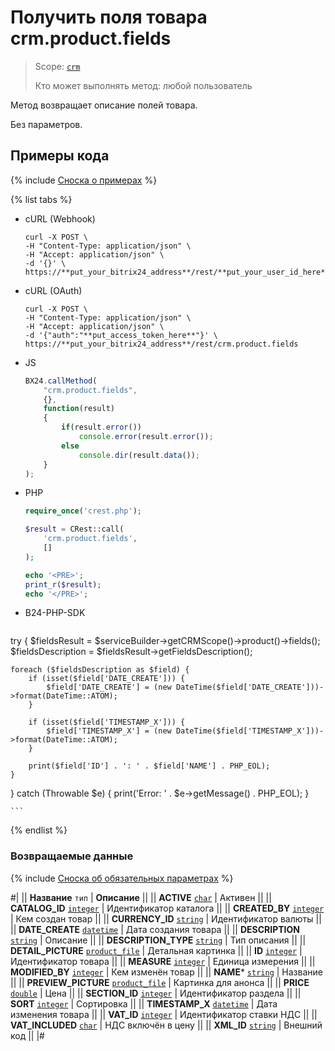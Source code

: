 # Получить поля товара crm.product.fields

> Scope: [`crm`](../../../scopes/permissions.md)
>
> Кто может выполнять метод: любой пользователь

Метод возвращает описание полей товара.

Без параметров.

## Примеры кода

{% include [Сноска о примерах](../../../../_includes/examples.md) %}

{% list tabs %}

- cURL (Webhook)

    ```http
    curl -X POST \
    -H "Content-Type: application/json" \
    -H "Accept: application/json" \
    -d '{}' \
    https://**put_your_bitrix24_address**/rest/**put_your_user_id_here**/**put_your_webbhook_here**/crm.product.fields
   ```

- cURL (OAuth)

    ```http
    curl -X POST \
    -H "Content-Type: application/json" \
    -H "Accept: application/json" \
    -d '{"auth":"**put_access_token_here**"}' \
    https://**put_your_bitrix24_address**/rest/crm.product.fields
    ```

- JS

    ```js
    BX24.callMethod(
        "crm.product.fields",
        {},
        function(result)
        {
            if(result.error())
                console.error(result.error());
            else
                console.dir(result.data());
        }
    );
    ```

- PHP

    ```php
    require_once('crest.php');

    $result = CRest::call(
        'crm.product.fields',
        []
    );

    echo '<PRE>';
    print_r($result);
    echo '</PRE>';
    ```

- B24-PHP-SDK

    ```php
    
try {
    $fieldsResult = $serviceBuilder->getCRMScope()->product()->fields();
    $fieldsDescription = $fieldsResult->getFieldsDescription();

    foreach ($fieldsDescription as $field) {
        if (isset($field['DATE_CREATE'])) {
            $field['DATE_CREATE'] = (new DateTime($field['DATE_CREATE']))->format(DateTime::ATOM);
        }
        
        if (isset($field['TIMESTAMP_X'])) {
            $field['TIMESTAMP_X'] = (new DateTime($field['TIMESTAMP_X']))->format(DateTime::ATOM);
        }
        
        print($field['ID'] . ': ' . $field['NAME'] . PHP_EOL);
    }
} catch (Throwable $e) {
    print('Error: ' . $e->getMessage() . PHP_EOL);
}

    ```
{% endlist %}

### Возвращаемые данные

{% include [Сноска об обязательных параметрах](../../../../_includes/required.md) %}

#|
|| **Название**
`тип` | **Описание** ||
|| **ACTIVE**
[`char`](../../../data-types.md) | Активен  ||
|| **CATALOG_ID**
[`integer`](../../../data-types.md) | Идентификатор каталога  ||
|| **CREATED_BY**
[`integer`](../../../data-types.md) | Кем создан товар  ||
|| **CURRENCY_ID**
[`string`](../../../data-types.md) | Идентификатор валюты  ||
|| **DATE_CREATE**
[`datetime`](../../../data-types.md) | Дата создания товара  ||
|| **DESCRIPTION**
[`string`](../../../data-types.md) | Описание  ||
|| **DESCRIPTION_TYPE**
[`string`](../../../data-types.md) | Тип описания  ||
|| **DETAIL_PICTURE**
[`product_file`](../../../data-types.md) | Детальная картинка  ||
|| **ID**
[`integer`](../../../data-types.md) | Идентификатор товара  ||
|| **MEASURE**
[`integer`](../../../data-types.md) | Единица измерения  ||
|| **MODIFIED_BY**
[`integer`](../../../data-types.md) | Кем изменён товар  ||
|| **NAME***
[`string`](../../../data-types.md) | Название  ||
|| **PREVIEW_PICTURE**
[`product_file`](../../../data-types.md) | Картинка для анонса  ||
|| **PRICE**
[`double`](../../../data-types.md) | Цена  ||
|| **SECTION_ID**
[`integer`](../../../data-types.md) | Идентификатор раздела  ||
|| **SORT**
[`integer`](../../../data-types.md) | Сортировка  ||
|| **TIMESTAMP_X**
[`datetime`](../../../data-types.md) | Дата изменения товара  ||
|| **VAT_ID**
[`integer`](../../../data-types.md) | Идентификатор ставки НДС  ||
|| **VAT_INCLUDED**
[`char`](../../../data-types.md) | НДС включён в цену  ||
|| **XML_ID**
[`string`](../../../data-types.md) | Внешний код  ||
|#